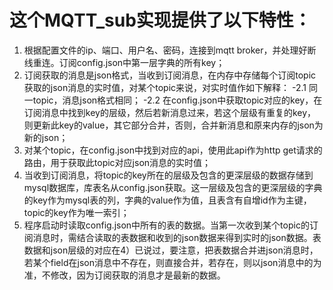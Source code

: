 # 这个MQTT_sub实现提供了以下特性：
1. 根据配置文件的ip、端口、用户名、密码，连接到mqtt broker，并处理好断线重连。订阅config.json中第一层字典的所有key；
2. 订阅获取的消息是json格式，当收到订阅消息，在内存中存储每个订阅topic获取的json消息的实时值，对某个topic来说，对实时值作如下解释：
   -2.1 同一topic，消息json格式相同；
   -2.2 在config.json中获取topic对应的key，在订阅消息中找到key的层级，然后若新消息过来，若这个层级有重复的key，则更新此key的value，其它部分合并，否则，合并新消息和原来内存的json为新的json；
3. 对某个topic，在config.json中找到对应的api，使用此api作为http get请求的路由，用于获取此topic对应json消息的实时值；
4. 当收到订阅消息，将topic的key所在的层级及包含的更深层级的数据存储到mysql数据库，库表名从config.json获取。这一层级及包含的更深层级的字典的key作为mysql表的列，字典的value作为值，且表含有自增id作为主键，topic的key作为唯一索引；
5. 程序启动时读取config.json中所有的表的数据。当第一次收到某个topic的订阅消息时，需结合读取的表数据和收到的json数据来得到实时的json数据。表数据和json层级的对应在4）已说过，要注意，把表数据合并进json消息时，若某个field在json消息中不存在，则直接合并，若存在，则以json消息中的为准，不修改，因为订阅获取的消息才是最新的数据。
